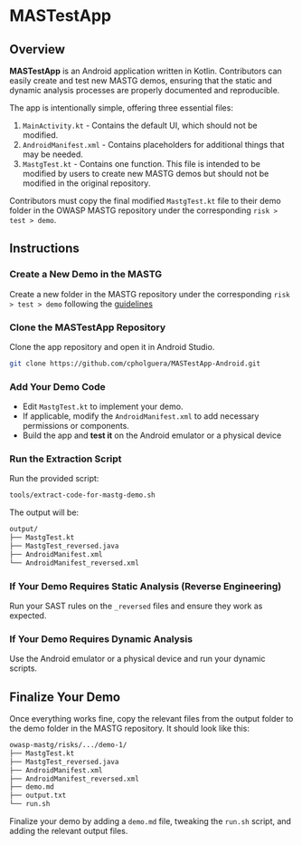
# MASTestApp

## Overview

**MASTestApp** is an Android application written in Kotlin. Contributors can easily create and test new MASTG demos, ensuring that the static and dynamic analysis processes are properly documented and reproducible.

The app is intentionally simple, offering three essential files:
1. `MainActivity.kt` - Contains the default UI, which should not be modified.
2. `AndroidManifest.xml` - Contains placeholders for additional things that may be needed.
3. `MastgTest.kt` - Contains one function. This file is intended to be modified by users to create new MASTG demos but should not be modified in the original repository.

Contributors must copy the final modified `MastgTest.kt` file to their demo folder in the OWASP MASTG repository under the corresponding `risk > test > demo`.

## Instructions

### Create a New Demo in the MASTG

Create a new folder in the MASTG repository under the corresponding `risk > test > demo` following the [guidelines](https://docs.google.com/document/d/1EMsVdfrDBAu0gmjWAUEs60q-fWaOmDB5oecY9d9pOlg/edit#heading=h.y294y561hx14)

### Clone the MASTestApp Repository

Clone the app repository and open it in Android Studio.

```sh
git clone https://github.com/cpholguera/MASTestApp-Android.git
```

### Add Your Demo Code

- Edit `MastgTest.kt` to implement your demo.
- If applicable, modify the `AndroidManifest.xml` to add necessary permissions or components.
- Build the app and **test it** on the Android emulator or a physical device

### Run the Extraction Script 

Run the provided script:

```sh
tools/extract-code-for-mastg-demo.sh
```

The output will be:

```sh
output/
├── MastgTest.kt
├── MastgTest_reversed.java
├── AndroidManifest.xml
└── AndroidManifest_reversed.xml
```

### If Your Demo Requires Static Analysis (Reverse Engineering)

Run your SAST rules on the `_reversed` files and ensure they work as expected.

### If Your Demo Requires Dynamic Analysis

Use the Android emulator or a physical device and run your dynamic scripts.

## Finalize Your Demo

Once everything works fine, copy the relevant files from the output folder to the demo folder in the MASTG repository. It should look like this:

```sh
owasp-mastg/risks/.../demo-1/
├── MastgTest.kt
├── MastgTest_reversed.java
├── AndroidManifest.xml
├── AndroidManifest_reversed.xml
├── demo.md
├── output.txt
└── run.sh
```

Finalize your demo by adding a `demo.md` file, tweaking the `run.sh` script, and adding the relevant output files.
